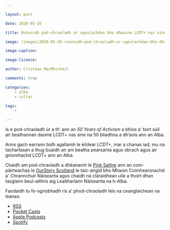 ```yaml
---

layout: post

date: 2020-05-26

title: Roinnidh pod-chraoladh ùr sgeulachdan bho dhaoine LCDT+ nas sìne an Alba

image: /images/2020-05-26-roinnidh-pod-chraoladh-ur-sgeulachdan-bho-dhaoine-lcdt-nas-sine-an-alba.PNG

image-caption:

image-licence:

author: Crìstean MacMhìcheil

comments: true

categories:
    - alba
    - cultar

tags:
    - 

---
```


Is e pod-chraoladh ùr a th’ ann an _50 Years of Activism_ a bhios a’ toirt sùil air beathannan daoine LCDT+ nas sìne na 50 bliadhna a dh’aois ann an Alba.

<!--more-->

Anns gach earrann bidh agallamh le èildear LCDT+, mar a chanas iad, mu na tachartasan a thug buaidh air am beatha pearsanta agus obrach agus air gnìomhachd LCDT+ ann an Alba.

Chaidh am pod-chraoladh a dhèanamh le [Pink Saltire](https://pinksaltire.com) ann an com-pàirteachas le [OurStory Scotland](https://www.ourstoryscotland.org.uk) le taic-airgid bho Mhaoin Coimhearsnachd a' Chrannchuir Nàiseanta agus chaidh na clàraidhean uile a thoirt dhan tasglann beul-aithris aig Leabharlann Nàiseanta na h-Alba.

Faodaidh tu fo-sgrìobhadh ris a’ phod-chraoladh leis na ceanglaichean na leanas:

* [RSS](https://media.rss.com/pink-saltire/feed.xml)
* [Pocket Casts](https://pca.st/k7stxw56)
* [Apple Podcasts]()
* [Spotify](https://open.spotify.com/show/3htYiiAt6rx4EJChYvtifO)